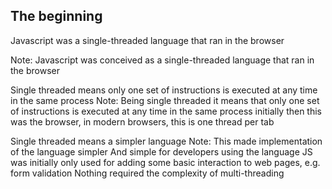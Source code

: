 ## The beginning


Javascript was a single-threaded language that ran in the browser
     
Note: Javascript was conceived as a single-threaded language that ran in the browser


Single threaded means only one set of instructions is executed at any time in the same process
Note: Being single threaded it means that only one set of instructions is executed at any time in the same process
initially then this was the browser, in modern browsers, this is one thread per tab


Single threaded means a simpler language
Note: This made implementation of the language simpler
And simple for developers using the language
JS was initially only used for adding some basic interaction to web pages, e.g. form validation
Nothing required the complexity of multi-threading
